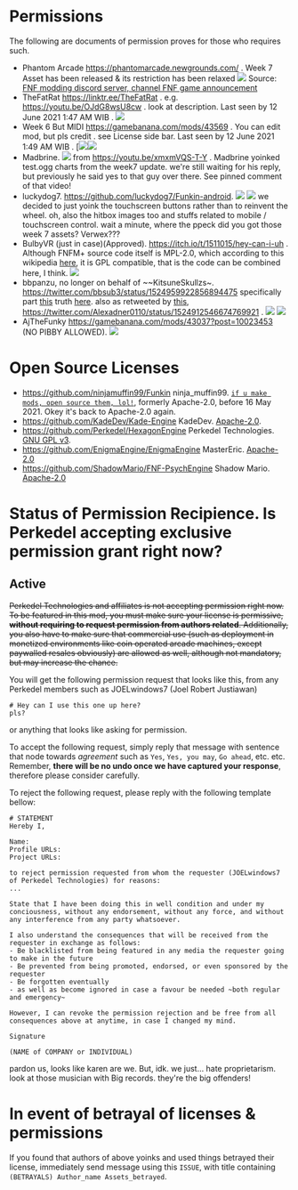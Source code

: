 # Permissions
The following are documents of permission proves for those who requires such.

- Phantom Arcade https://phantomarcade.newgrounds.com/ . Week 7 Asset has been released & its restriction has been relaxed [![](https://github.com/Perkedel/Kaded-fnf-mods/raw/sammer-woost/art/screenshot%20of%20Lucidin%20a%20GB%20manager%20for%20about%20week%207%20asset.jpg )](https://github.com/Perkedel/Kaded-fnf-mods/blob/sammer-woost/art/screenshot%20of%20Lucidin%20a%20GB%20manager%20for%20about%20week%207%20asset.jpg ) Source: [FNF modding discord server, channel FNF game announcement](https://discord.gg/BDnVtkgXBe )
- TheFatRat https://linktr.ee/TheFatRat . e.g. https://youtu.be/OJdG8wsU8cw . look at description. Last seen by 12 June 2021 1:47 AM WIB . [![](https://github.com/Perkedel/After-Church/raw/master/RAW%20files/Skrensut/anPermissonTheFatRat.png )](https://github.com/Perkedel/After-Church/blob/master/RAW%20files/Skrensut/anPermissonTheFatRat.png )
- Week 6 But MIDI https://gamebanana.com/mods/43569  .  You can edit mod, but pls credit . see License side bar. Last seen by 12 June 2021 1:49 AM WIB . [![](https://github.com/Perkedel/After-Church/raw/master/RAW%20files/Skrensut/you%20can%20edit%20mod%20week%206%20but%20midi.png )![](https://github.com/Perkedel/After-Church/blob/master/RAW%20files/Skrensut/you%20can%20edit%20mod%20week%206%20but%20midi.png )
- Madbrine. ![](https://github.com/Perkedel/After-Church/raw/master/RAW%20files/Skrensut/anTestMadbrinPermissionNoLongerReply.png ) from https://youtu.be/xmxmVQS-T-Y . Madbrine yoinked test.ogg charts from the week7 update. we're still waiting for his reply, but previously he said yes to that guy over there. See pinned comment of that video! 
- luckydog7. https://github.com/luckydog7/Funkin-android. ![](https://github.com/Perkedel/After-Church/raw/master/RAW%20files/Skrensut/Permission-luckydog7-funkin-android.png) ![](https://github.com/Perkedel/After-Church/raw/master/RAW%20files/Skrensut/Permission-luckydog7-funkin-android_usePatent_akaYoink.png ) we decided to just yoink the touchscreen buttons rather than to reinvent the wheel. oh, also the hitbox images too and stuffs related to mobile / touchscreen control. wait a minute, where the ppeck did you got those week 7 assets? Verwex???
- BulbyVR (just in case)(Approved). https://itch.io/t/1511015/hey-can-i-uh . Although FNFM+ source code itself is MPL-2.0, which according to this wikipedia [here](https://en.wikipedia.org/wiki/License_compatibility#GPL_compatibility ), it is GPL compatible, that is the code can be combined here, I think. ![](https://raw.githubusercontent.com/Perkedel/After-Church/master/RAW%20files/Skrensut/BulbyVR%20lets%20us.png )
- bbpanzu, no longer on behalf of ~~KitsuneSkullzs~. https://twitter.com/bbsub3/status/1524959922856894475 specifically part [this](https://twitter.com/bbsub3/status/1524962073737928714?s=20 ) truth [here](https://twitter.com/Kitsuneskulls/status/1524855097343238151 ). also as retweeted by [this](https://twitter.com/SoulMFSS/status/1525028207149207554?s=20 ), https://twitter.com/Alexadner0110/status/1524912546674769921 . [![](https://github.com/Perkedel/After-Church/raw/master/RAW%20files/Skrensut/can%20still%20put%20classic%20sky.png )](https://github.com/Perkedel/After-Church/blob/master/RAW%20files/Skrensut/can%20still%20put%20classic%20sky.png ) [![](https://github.com/Perkedel/After-Church/raw/master/RAW%20files/Skrensut/lucky%20permission%20sky.png )](https://github.com/Perkedel/After-Church/blob/master/RAW%20files/Skrensut/lucky%20permission%20sky.png )
- AjTheFunky https://gamebanana.com/mods/43037?post=10023453 (NO PIBBY ALLOWED). [![](https://github.com/Perkedel/After-Church/raw/master/RAW%20files/Skrensut/yes%20allowed%20yoink%20heartbreak%20gf%20but%20no%20overbused%20pibby.png )](https://github.com/Perkedel/After-Church/blob/master/RAW%20files/Skrensut/yes%20allowed%20yoink%20heartbreak%20gf%20but%20no%20overbused%20pibby.png )

# Open Source Licenses
- https://github.com/ninjamuffin99/Funkin ninja_muffin99. [`if u make mods, open source them, lol!`](https://github.com/ninjamuffin99/Funkin/blob/master/LICENSE ), formerly Apache-2.0, before 16 May 2021. Okey it's back to Apache-2.0 again.
- https://github.com/KadeDev/Kade-Engine KadeDev. [Apache-2.0](https://github.com/KadeDev/Kade-Engine/blob/stable/LICENSE ).
- https://github.com/Perkedel/HexagonEngine Perkedel Technologies. [GNU GPL v3](https://github.com/Perkedel/HexagonEngine/blob/master/LICENSE ).
- https://github.com/EnigmaEngine/EnigmaEngine MasterEric. [Apache-2.0](https://github.com/EnigmaEngine/EnigmaEngine/blob/stable/LICENSE )
- https://github.com/ShadowMario/FNF-PsychEngine Shadow Mario. [Apache-2.0](https://github.com/ShadowMario/FNF-PsychEngine/blob/main/LICENSE)

# Status of Permission Recipience. Is Perkedel accepting exclusive permission grant right now? 
## Active

~~Perkedel Technologies and affiliates is not accepting permission right now. To be featured in this mod, you must make sure your license is permissive, **without requiring to request permission from authors related**. Additionally, you also have to make sure that commercial use (such as deployment in monetized environments like coin operated arcade machines, except paywalled resales obviously) are allowed as well, although not mandatory, but may increase the chance.~~

You will get the following permission request that looks like this, from any Perkedel members such as JOELwindows7 (Joel Robert Justiawan)

```
# Hey can I use this one up here?
pls?
```

or anything that looks like asking for permission.

To accept the following request, simply reply that message with sentence that node towards *agreement* such as `Yes`, `Yes, you may`, `Go ahead`, etc. etc. Remember, **there will be no undo once we have captured your response**, therefore please consider carefully.

To reject the following request, please reply with the following template bellow:
```
# STATEMENT
Hereby I,

Name:
Profile URLs:
Project URLs:

to reject permission requested from whom the requester (JOELwindows7 of Perkedel Technologies) for reasons:
...

State that I have been doing this in well condition and under my conciousness, without any endorsement, without any force, and without any interference from any party whatsoever.

I also understand the consequences that will be received from the requester in exchange as follows:
- Be blacklisted from being featured in any media the requester going to make in the future
- Be prevented from being promoted, endorsed, or even sponsored by the requester
- Be forgotten eventually
- as well as become ignored in case a favour be needed ~both regular and emergency~

However, I can revoke the permission rejection and be free from all consequences above at anytime, in case I changed my mind.

Signature

(NAME of COMPANY or INDIVIDUAL)
```
pardon us, looks like karen are we. But, idk. we just... hate proprietarism.  
look at those musician with Big records. they're the big offenders!

# In event of betrayal of licenses & permissions
If you found that authors of above yoinks and used things betrayed their license, immediately send message using this `ISSUE`, with title containing `(BETRAYALS) Author_name Assets_betrayed`.